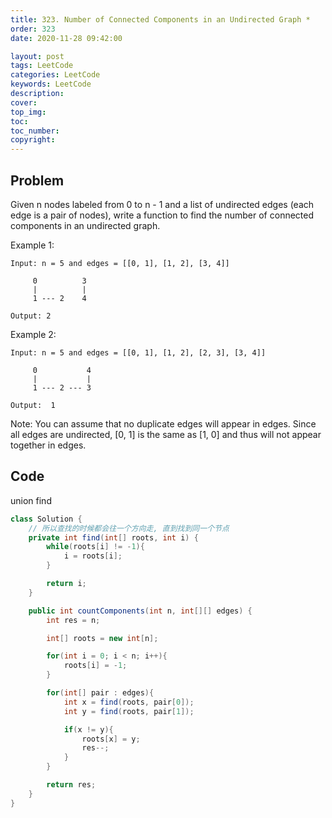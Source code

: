 ```yaml
---
title: 323. Number of Connected Components in an Undirected Graph *
order: 323
date: 2020-11-28 09:42:00

layout: post
tags: LeetCode
categories: LeetCode
keywords: LeetCode
description:
cover:
top_img:
toc:
toc_number:
copyright:
---
```


## Problem

Given n nodes labeled from 0 to n - 1 and a list of undirected edges (each edge is a pair of nodes), write a function to find the number of connected components in an undirected graph.

Example 1:

```
Input: n = 5 and edges = [[0, 1], [1, 2], [3, 4]]

     0          3
     |          |
     1 --- 2    4

Output: 2
```

Example 2:

```
Input: n = 5 and edges = [[0, 1], [1, 2], [2, 3], [3, 4]]

     0           4
     |           |
     1 --- 2 --- 3

Output:  1
```

Note:
You can assume that no duplicate edges will appear in edges. Since all edges are undirected, [0, 1] is the same as [1, 0] and thus will not appear together in edges.

## Code

union find

```java
class Solution {
    // 所以查找的时候都会往一个方向走, 直到找到同一个节点
    private int find(int[] roots, int i) {
        while(roots[i] != -1){
            i = roots[i];
        }

        return i;
    }

    public int countComponents(int n, int[][] edges) {
        int res = n;

        int[] roots = new int[n];

        for(int i = 0; i < n; i++){
            roots[i] = -1;
        }

        for(int[] pair : edges){
            int x = find(roots, pair[0]);
            int y = find(roots, pair[1]);

            if(x != y){
                roots[x] = y;
                res--;
            }
        }

        return res;
    }
}
```
